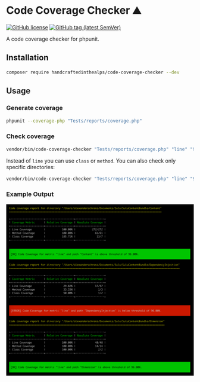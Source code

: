 # Code Coverage Checker ⛰

[![GitHub license](https://img.shields.io/github/license/handcraftedinthealps/code-coverage-checker.svg)](https://github.com/handcraftedinthealps/code-coverage-checker/blob/master/LICENSE)
[![GitHub tag (latest SemVer)](https://img.shields.io/github/tag/handcraftedinthealps/code-coverage-checker.svg)](https://github.com/handcraftedinthealps/code-coverage-checker/releases)

A code coverage checker for phpunit.

## Installation

```bash
composer require handcraftedinthealps/code-coverage-checker --dev
```

## Usage

### Generate coverage

```bash
phpunit --coverage-php "Tests/reports/coverage.php"
```

### Check coverage

```bash
vendor/bin/code-coverage-checker "Tests/reports/coverage.php" "line" "96.0"
```

Instead of `line` you can use `class` or `method`.
You can also check only specific directories:

```bash
vendor/bin/code-coverage-checker "Tests/reports/coverage.php" "line" "96.0" "Directory/A" "Directory/B"
```

### Example Output

![!Exmaple code coverage checker output](docs/images/example.png)
